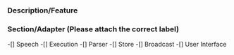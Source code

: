 ### Description/Feature

### Section/Adapter (Please attach the correct label)

-[] Speech
-[] Execution
-[] Parser
-[] Store
-[] Broadcast
-[] User Interface
